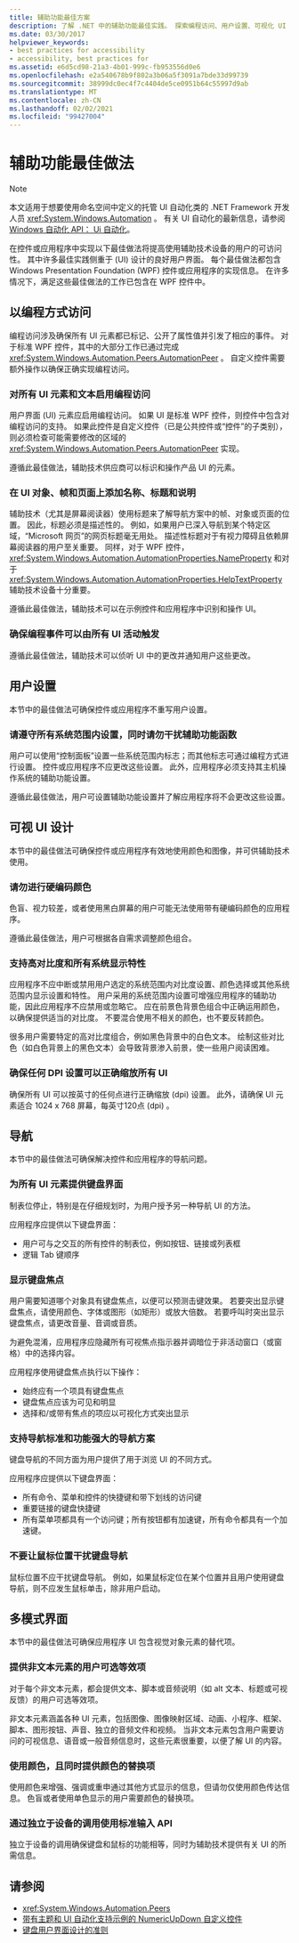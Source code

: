 ```yaml
---
title: 辅助功能最佳方案
description: 了解 .NET 中的辅助功能最佳实践。 探索编程访问、用户设置、可视化 UI 设计、导航和无模接口。
ms.date: 03/30/2017
helpviewer_keywords:
- best practices for accessibility
- accessibility, best practices for
ms.assetid: e6d5cd98-21a3-4b01-999c-fb953556d0e6
ms.openlocfilehash: e2a540678b9f802a3b06a5f3091a7bde33d99739
ms.sourcegitcommit: 38999dc0ec4f7c4404de5ce0951b64c55997d9ab
ms.translationtype: MT
ms.contentlocale: zh-CN
ms.lasthandoff: 02/02/2021
ms.locfileid: "99427004"
---
```

# <a name="accessibility-best-practices"></a>辅助功能最佳做法

> [!NOTE]
> 本文适用于想要使用命名空间中定义的托管 UI 自动化类的 .NET Framework 开发人员 <xref:System.Windows.Automation> 。 有关 UI 自动化的最新信息，请参阅 [Windows 自动化 API： Ui 自动化](/windows/win32/winauto/entry-uiauto-win32)。

在控件或应用程序中实现以下最佳做法将提高使用辅助技术设备的用户的可访问性。 其中许多最佳实践侧重于 (UI) 设计的良好用户界面。 每个最佳做法都包含 Windows Presentation Foundation (WPF) 控件或应用程序的实现信息。 在许多情况下，满足这些最佳做法的工作已包含在 WPF 控件中。

<a name="Programmatic_Access"></a>

## <a name="programmatic-access"></a>以编程方式访问

编程访问涉及确保所有 UI 元素都已标记、公开了属性值并引发了相应的事件。 对于标准 WPF 控件，其中的大部分工作已通过完成 <xref:System.Windows.Automation.Peers.AutomationPeer> 。 自定义控件需要额外操作以确保正确实现编程访问。

<a name="Enable_Programmatic_Access_to_all_UI_Elements_and_Text"></a>

### <a name="enable-programmatic-access-to-all-ui-elements-and-text"></a>对所有 UI 元素和文本启用编程访问

用户界面 (UI) 元素应启用编程访问。 如果 UI 是标准 WPF 控件，则控件中包含对编程访问的支持。 如果此控件是自定义控件（已是公共控件或“控件”的子类别），则必须检查可能需要修改的区域的 <xref:System.Windows.Automation.Peers.AutomationPeer> 实现。

遵循此最佳做法，辅助技术供应商可以标识和操作产品 UI 的元素。

<a name="Place_Names__Titles_and_Descriptions_on_UI_Objects_"></a>

### <a name="place-names-titles-and-descriptions-on-ui-objects-frames-and-pages"></a>在 UI 对象、帧和页面上添加名称、标题和说明

辅助技术（尤其是屏幕阅读器）使用标题来了解导航方案中的帧、对象或页面的位置。 因此，标题必须是描述性的。 例如，如果用户已深入导航到某个特定区域，“Microsoft 网页”的网页标题毫无用处。 描述性标题对于有视力障碍且依赖屏幕阅读器的用户至关重要。 同样，对于 WPF 控件， <xref:System.Windows.Automation.AutomationProperties.NameProperty> 和对于 <xref:System.Windows.Automation.AutomationProperties.HelpTextProperty> 辅助技术设备十分重要。

遵循此最佳做法，辅助技术可以在示例控件和应用程序中识别和操作 UI。

<a name="Ensure_Programmatic_Events_are_Triggered_by_all_UI"></a>

### <a name="ensure-programmatic-events-are-triggered-by-all-ui-activities"></a>确保编程事件可以由所有 UI 活动触发

遵循此最佳做法，辅助技术可以侦听 UI 中的更改并通知用户这些更改。

<a name="User_Settings"></a>

## <a name="user-settings"></a>用户设置

本节中的最佳做法可确保控件或应用程序不重写用户设置。

<a name="Respect_all_System_Wide_Settings_and_do_not_Interfere"></a>

### <a name="respect-all-system-wide-settings-and-do-not-interfere-with-accessibility-functions"></a>请遵守所有系统范围内设置，同时请勿干扰辅助功能函数

用户可以使用“控制面板”设置一些系统范围内标志；而其他标志可通过编程方式进行设置。 控件或应用程序不应更改这些设置。 此外，应用程序必须支持其主机操作系统的辅助功能设置。

遵循此最佳做法，用户可设置辅助功能设置并了解应用程序将不会更改这些设置。

<a name="Visual_UI_Design"></a>

## <a name="visual-ui-design"></a>可视 UI 设计

本节中的最佳做法可确保控件或应用程序有效地使用颜色和图像，并可供辅助技术使用。

<a name="Don_t_Hard_Code_Colors"></a>

### <a name="dont-hard-code-colors"></a>请勿进行硬编码颜色

色盲、视力较差，或者使用黑白屏幕的用户可能无法使用带有硬编码颜色的应用程序。

遵循此最佳做法，用户可根据各自需求调整颜色组合。

<a name="Support_High_Contrast_and_all_System_Display_Attributes"></a>

### <a name="support-high-contrast-and-all-system-display-attributes"></a>支持高对比度和所有系统显示特性

应用程序不应中断或禁用用户选定的系统范围内对比度设置、颜色选择或其他系统范围内显示设置和特性。 用户采用的系统范围内设置可增强应用程序的辅助功能，因此应用程序不应禁用或忽略它。 应在前景色背景色组合中正确运用颜色，以确保提供适当的对比度。 不要混合使用不相关的颜色，也不要反转颜色。

很多用户需要特定的高对比度组合，例如黑色背景中的白色文本。 绘制这些对比色（如白色背景上的黑色文本）会导致背景渗入前景，使一些用户阅读困难。

<a name="Ensure_all_UI_Correctly_Scales_by_any_DPI_Setting"></a>

### <a name="ensure-all-ui-correctly-scales-by-any-dpi-setting"></a>确保任何 DPI 设置可以正确缩放所有 UI

确保所有 UI 可以按英寸的任何点进行正确缩放 (dpi) 设置。 此外，请确保 UI 元素适合 1024 x 768 屏幕，每英寸120点 (dpi) 。

<a name="Navigation"></a>

## <a name="navigation"></a>导航

本节中的最佳做法可确保解决控件和应用程序的导航问题。

<a name="Provide_Keyboard_Interface_for_all_UI_Elements"></a>

### <a name="provide-keyboard-interface-for-all-ui-elements"></a>为所有 UI 元素提供键盘界面

制表位停止，特别是在仔细规划时，为用户授予另一种导航 UI 的方法。

应用程序应提供以下键盘界面：

- 用户可与之交互的所有控件的制表位，例如按钮、链接或列表框
- 逻辑 Tab 键顺序

<a name="Show_the_Keyboard_Focus"></a>

### <a name="show-the-keyboard-focus"></a>显示键盘焦点

用户需要知道哪个对象具有键盘焦点，以便可以预测击键效果。 若要突出显示键盘焦点，请使用颜色、字体或图形（如矩形）或放大倍数。 若要呼叫时突出显示键盘焦点，请更改音量、音调或音质。

为避免混淆，应用程序应隐藏所有可视焦点指示器并调暗位于非活动窗口（或窗格）中的选择内容。

应用程序使用键盘焦点执行以下操作：

- 始终应有一个项具有键盘焦点
- 键盘焦点应该为可见和明显
- 选择和/或带有焦点的项应以可视化方式突出显示

<a name="Support_Navigation_Standards_and_Powerful_Navigation"></a>

### <a name="support-navigation-standards-and-powerful-navigation-schemes"></a>支持导航标准和功能强大的导航方案

键盘导航的不同方面为用户提供了用于浏览 UI 的不同方式。

应用程序应提供以下键盘界面：

- 所有命令、菜单和控件的快捷键和带下划线的访问键
- 重要链接的键盘快捷键
- 所有菜单项都具有一个访问键；所有按钮都有加速键，所有命令都具有一个加速键。

<a name="Do_not_let_Mouse_Location_Interfere_with_Keyboard"></a>

### <a name="do-not-let-mouse-location-interfere-with-keyboard-navigation"></a>不要让鼠标位置干扰键盘导航

鼠标位置不应干扰键盘导航。 例如，如果鼠标定位在某个位置并且用户使用键盘导航，则不应发生鼠标单击，除非用户启动。

<a name="Multimodal_Interface"></a>

## <a name="multimodal-interface"></a>多模式界面

本节中的最佳做法可确保应用程序 UI 包含视觉对象元素的替代项。

<a name="Provide_User_Selectable_Equivalents_for_Non_Text"></a>

### <a name="provide-user-selectable-equivalents-for-non-text-elements"></a>提供非文本元素的用户可选等效项

对于每个非文本元素，都会提供文本、脚本或音频说明（如 alt 文本、标题或可视反馈）的用户可选等效项。

<!-- markdownlint-disable DOCSMD011 -->
非文本元素涵盖各种 UI 元素，包括图像、图像映射区域、动画、小程序、框架、脚本、图形按钮、声音、独立的音频文件和视频。 当非文本元素包含用户需要访问的可视信息、语音或一般音频信息时，这些元素很重要，以便了解 UI 的内容。

<a name="Use_Color_but_also_Provide_Alternatives_to_Color"></a>

### <a name="use-color-but-also-provide-alternatives-to-color"></a>使用颜色，且同时提供颜色的替换项

使用颜色来增强、强调或重申通过其他方式显示的信息，但请勿仅使用颜色传达信息。 色盲或者使用单色显示的用户需要颜色的替换项。

<a name="Use_Standard_Input_APIs_with_Devices_Independent"></a>

### <a name="use-standard-input-apis-with-device-independent-calls"></a>通过独立于设备的调用使用标准输入 API

独立于设备的调用确保键盘和鼠标的功能相等，同时为辅助技术提供有关 UI 的所需信息。

## <a name="see-also"></a>请参阅

- <xref:System.Windows.Automation.Peers>
- [带有主题和 UI 自动化支持示例的 NumericUpDown 自定义控件](</previous-versions/dotnet/netframework-3.5/ms771573(v=vs.90)>)
- [键盘用户界面设计的准则](/previous-versions/windows/desktop/dnacc/guidelines-for-keyboard-user-interface-design)
